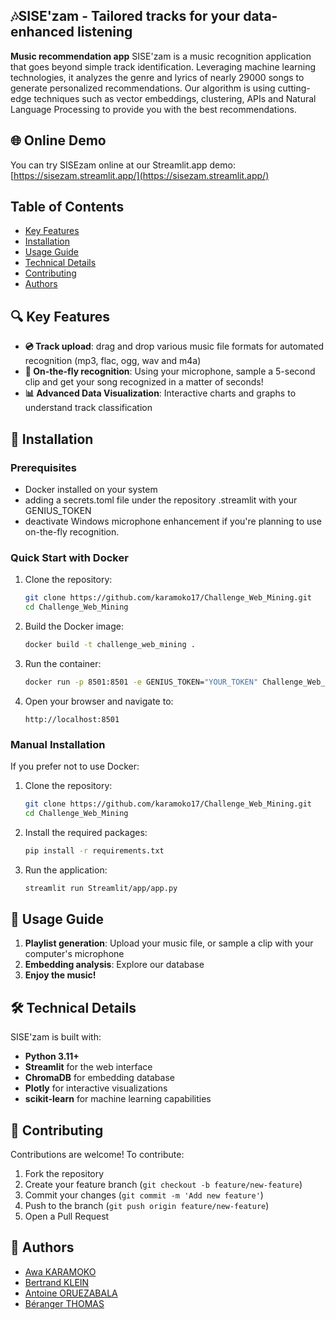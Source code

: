 ## 🎶SISE'zam - Tailored tracks for your data-enhanced listening
**Music recommendation app**
SISE'zam is a music recognition application that goes beyond simple track identification. Leveraging machine learning technologies, it analyzes the genre and lyrics of nearly 29000 songs to generate personalized recommendations. Our algorithm is using cutting-edge techniques such as vector embeddings, clustering, APIs and Natural Language Processing to provide you with the best recommendations.

## 🌐 Online Demo

You can try SISEzam online at our Streamlit.app demo: 
[https://sisezam.streamlit.app/](https://sisezam.streamlit.app/)


## Table of Contents
- [Key Features](#key-features)
- [Installation](#installation)
- [Usage Guide](#usage-guide)
- [Technical Details](#technical-details)
- [Contributing](#contributing)
- [Authors](#authors)  

## 🔍 Key Features
- **💿 Track upload**: drag and drop various music file formats for automated recognition (mp3, flac, ogg, wav and m4a)
- **🎤 On-the-fly recognition**: Using your microphone, sample a 5-second clip and get your song recognized in a matter of seconds!
- **📊 Advanced Data Visualization**: Interactive charts and graphs to understand track classification

## 🚀 Installation
### Prerequisites
- Docker installed on your system
- adding a secrets.toml file under the repository .streamlit with your GENIUS_TOKEN
- deactivate Windows microphone enhancement if you're planning to use on-the-fly recognition.

### Quick Start with Docker
1. Clone the repository:
   ```bash
   git clone https://github.com/karamoko17/Challenge_Web_Mining.git
   cd Challenge_Web_Mining
   ```
2. Build the Docker image:
   ```bash
   docker build -t challenge_web_mining .
   ```
3. Run the container:
   ```bash
   docker run -p 8501:8501 -e GENIUS_TOKEN="YOUR_TOKEN" Challenge_Web_Mining
   ```
4. Open your browser and navigate to:
   ```
   http://localhost:8501
   ```
### Manual Installation
If you prefer not to use Docker:
1. Clone the repository:
   ```bash
   git clone https://github.com/karamoko17/Challenge_Web_Mining.git
   cd Challenge_Web_Mining
   ```
2. Install the required packages:
   ```bash
   pip install -r requirements.txt
   ```
3. Run the application:
   ```bash
   streamlit run Streamlit/app/app.py
   ```
   
## 📝 Usage Guide
1. **Playlist generation**: Upload your music file, or sample a clip with your computer's microphone
2. **Embedding analysis**: Explore our database
3. **Enjoy the music!**

## 🛠️ Technical Details
SISE'zam is built with:
- **Python 3.11+**
- **Streamlit** for the web interface
- **ChromaDB** for embedding database
- **Plotly** for interactive visualizations
- **scikit-learn** for machine learning capabilities
  
## 🤝 Contributing
Contributions are welcome! To contribute:
1. Fork the repository
2. Create your feature branch (`git checkout -b feature/new-feature`)
3. Commit your changes (`git commit -m 'Add new feature'`)
4. Push to the branch (`git push origin feature/new-feature`)
5. Open a Pull Request

## 👥 Authors

- [Awa KARAMOKO](https://github.com/karamoko17)
- [Bertrand KLEIN](https://github.com/bertrandklein)
- [Antoine ORUEZABALA](https://github.com/AntoineORUEZABALA)
- [Béranger THOMAS](https://github.com/berangerthomas)
